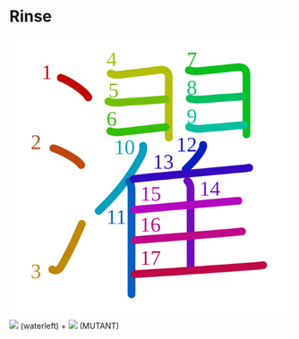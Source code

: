 # Rinse
![6fef](../kanji-colorize/6fef.svg)
![](http://www.kanjidamage.com/assets/radsmall/water-4770d222295684a6fc1b8e8cec486da119e1bcc2eac91d06622b4671e0098359.jpg) (waterleft) + ![](http://www.kanjidamage.com/assets/radsmall/mutant-ab42842c39e04b28aa9b194a724a750d939aee38c0586fa2ddfe1832d7435d5e.jpg) (MUTANT)